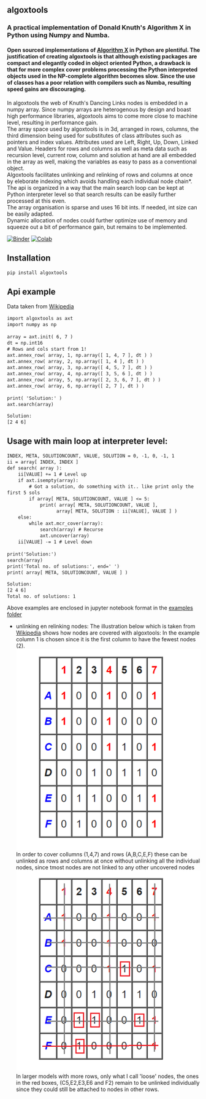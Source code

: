 ## algoxtools 
### A practical implementation of Donald Knuth's Algorithm X in Python using Numpy and Numba.
#### Open sourced implementations of [Algorithm X](https://www.ocf.berkeley.edu/~jchu/publicportal/sudoku/0011047.pdf) in Python are plentiful. The justification of creating algoxtools is that although existing packages are compact and elegantly coded in object oriented Python, a drawback is that for more complex cover problems processing the Python interpreted objects used in the NP-complete algorithm becomes slow. Since the use of classes has a poor relation with compilers such as Numba, resulting speed gains are discouraging.<br/> 
In algoxtools the web of Knuth's Dancing Links nodes is embedded in a numpy array. Since numpy arrays are heterogenous by design and boast high performance libraries, algoxtools aims to come more close to machine level, resulting in performance gain.<br/> 
The array space used by algoxtools is in 3d, arranged in rows, columns, the third dimension being used for substitutes of class attributes such as pointers and index values. Attributes used are Left, Right, Up, Down, Linked and Value. Headers for rows and columns as well as meta data such as recursion level, current row, column and solution at hand are all embedded in the array as well, making the variables as easy to pass as a conventional object.<br/>
Algoxtools facilitates unlinking and relinking of rows and columns at once by eleborate indexing which avoids handling each individual node chain*.<br/>
The api is organized in a way that the main search loop can be kept at Python interpreter level so that search results can be easily further processed at this even.<br/>
The array organisation is sparse and uses 16 bit ints. If needed, int size can be easily adapted.<br/>Dynamic allocation of nodes could further optimize use of memory and squeeze out a bit of performance gain, but remains to be implemented.

[![Binder](https://mybinder.org/badge_logo.svg)](https://mybinder.org/v2/gh/Seemee/algoxtools/299b8f1cd71c766032fb969ab2a77308fc2f59c8?filepath=examples%2Falgoxtools%20api%20usage%20example%20in%20ipynb.ipynb) [![Colab](https://colab.research.google.com/assets/colab-badge.svg)](https://colab.research.google.com/drive/119zcx-mmnLA333ifXJFVjbB9aRKbiU6S?usp=sharing)
## Installation
```
pip install algoxtools
```
## Api example 
Data taken from [Wikipedia](https://en.wikipedia.org/wiki/Knuth%27s_Algorithm_X) 
```
import algoxtools as axt
import numpy as np

array = axt.init( 6, 7 )
dt = np.int16
# Rows and cols start from 1!
axt.annex_row( array, 1, np.array([ 1, 4, 7 ], dt ) )
axt.annex_row( array, 2, np.array([ 1, 4 ], dt ) )
axt.annex_row( array, 3, np.array([ 4, 5, 7 ], dt ) )
axt.annex_row( array, 4, np.array([ 3, 5, 6 ], dt ) )
axt.annex_row( array, 5, np.array([ 2, 3, 6, 7 ], dt ) )
axt.annex_row( array, 6, np.array([ 2, 7 ], dt ) )

print( 'Solution:' )
axt.search(array)
```
```
Solution:
[2 4 6]
```
## Usage with main loop at interpreter level:
```
INDEX, META, SOLUTIONCOUNT, VALUE, SOLUTION = 0, -1, 0, -1, 1
ii = array[ INDEX, INDEX ]
def search( array ):
    ii[VALUE] += 1 # Level up
    if axt.isempty(array):
        # Got a solution, do something with it.. like print only the first 5 sols
        if array[ META, SOLUTIONCOUNT, VALUE ] <= 5:
            print( array[ META, SOLUTIONCOUNT, VALUE ],
                  array[ META, SOLUTION : ii[VALUE], VALUE ] )
    else:
        while axt.mcr_cover(array):
            search(array) # Recurse
            axt.uncover(array)
    ii[VALUE] -= 1 # Level down

print('Solution:')
search(array)
print('Total no. of solutions:', end=' ')
print( array[ META, SOLUTIONCOUNT, VALUE ] )
```
```
Solution:
[2 4 6]
Total no. of solutions: 1
```

Above examples are enclosed in jupyter notebook format in the [examples folder](https://github.com/Seemee/algoxtools/tree/master/examples)

* unlinking en relinking nodes:
The illustration below which is taken from [Wikipedia](https://en.wikipedia.org/wiki/Knuth%27s_Algorithm_X) shows how nodes are covered with algoxtools:
In the example column 1 is chosen since it is the first column to have the fewest nodes (2).<br/>
![image](https://github.com/Seemee/algoxtools/blob/master/images/Cover%20example.PNG)
In order to cover collumns (1,4,7) and rows (A,B,C,E,F) these can be unlinked as rows and columns at once without unlinking all the individual nodes, since tmost nodes are not linked to any other uncovered nodes
![image](https://github.com/Seemee/algoxtools/blob/master/images/Loose%20nodes.png) 
In larger models with more rows, only what I call 'loose' nodes, the ones in the red boxes, (C5,E2,E3,E6 and F2) remain to be unlinked individually since they could still be attached to nodes in other rows.

